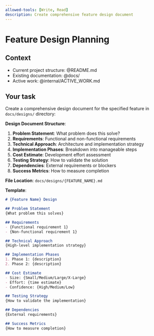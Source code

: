 ```yaml
---
allowed-tools: [Write, Read]
description: Create comprehensive feature design document
---
```


# Feature Design Planning

## Context
- Current project structure: @README.md
- Existing documentation: @docs/
- Active work: @internal/ACTIVE_WORK.md

## Your task
Create a comprehensive design document for the specified feature in `docs/designs/` directory:

**Design Document Structure**:
1. **Problem Statement**: What problem does this solve?
2. **Requirements**: Functional and non-functional requirements
3. **Technical Approach**: Architecture and implementation strategy
4. **Implementation Phases**: Breakdown into manageable steps
5. **Cost Estimate**: Development effort assessment
6. **Testing Strategy**: How to validate the solution
7. **Dependencies**: External requirements or blockers
8. **Success Metrics**: How to measure completion

**File Location**: `docs/designs/{FEATURE_NAME}.md`

**Template**:
```markdown
# {Feature Name} Design

## Problem Statement
{What problem this solves}

## Requirements
- {Functional requirement 1}
- {Non-functional requirement 1}

## Technical Approach
{High-level implementation strategy}

## Implementation Phases
1. Phase 1: {description}
2. Phase 2: {description}

## Cost Estimate
- Size: {Small/Medium/Large/X-Large}
- Effort: {time estimate}
- Confidence: {High/Medium/Low}

## Testing Strategy
{How to validate the implementation}

## Dependencies
{External requirements}

## Success Metrics
{How to measure completion}
```